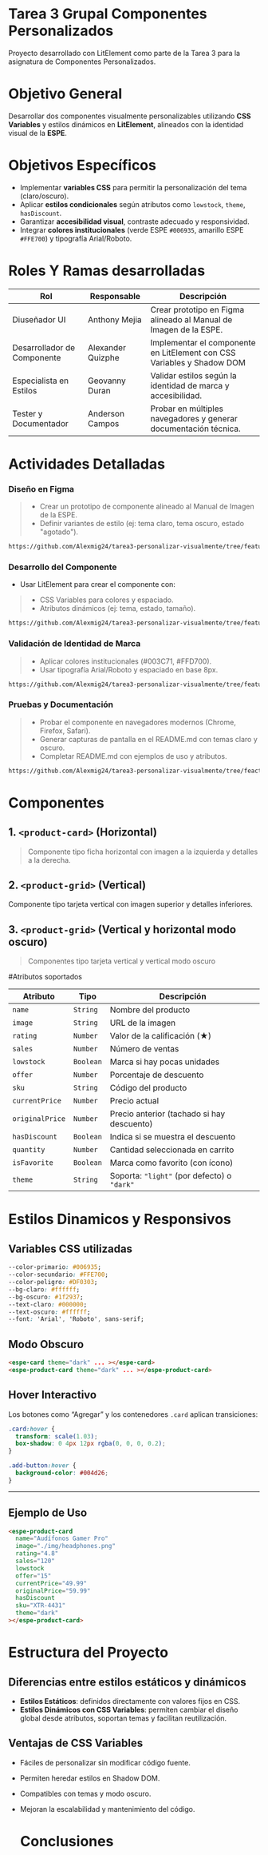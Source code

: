 # Tarea 3 Grupal Componentes Personalizados 

Proyecto desarrollado con LitElement como parte de la Tarea 3 para la asignatura de Componentes Personalizados.

# Objetivo General
Desarrollar dos componentes visualmente personalizables utilizando **CSS Variables** y estilos dinámicos en **LitElement**, alineados con la identidad visual de la **ESPE**.

# Objetivos Específicos

- Implementar **variables CSS** para permitir la personalización del tema (claro/oscuro).
- Aplicar **estilos condicionales** según atributos como `lowstock`, `theme`, `hasDiscount`.
- Garantizar **accesibilidad visual**, contraste adecuado y responsividad.
- Integrar **colores institucionales** (verde ESPE `#006935`, amarillo ESPE `#FFE700`) y tipografía Arial/Roboto.


# Roles Y Ramas desarrolladas 


| **Rol**                    | **Responsable**         | **Descripción**                                          |
|----------------------------|--------------|----------------------------------------------------------|
| Diuseñador UI               |Anthony Mejia   | Crear prototipo en Figma alineado al Manual de Imagen de la ESPE.  
| Desarrollador de Componente   |Alexander Quizphe     | Implementar el componente en LitElement con CSS Variables y Shadow DOM | 
| Especialista en Estilos        |Geovanny Duran     | Validar estilos según la identidad de marca y accesibilidad.|
| Tester y Documentador          |Anderson Campos      |	Probar en múltiples navegadores y generar documentación técnica.  |


# Actividades Detalladas

### Diseño en Figma

> - Crear un prototipo de componente alineado al Manual de Imagen de la ESPE.
> - Definir variantes de estilo (ej: tema claro, tema oscuro, estado "agotado").

```bash
https://github.com/Alexmig24/tarea3-personalizar-visualmente/tree/feature/figma 
```
### Desarrollo del Componente

- Usar LitElement para crear el componente con:
> -  CSS Variables para colores y espaciado.
> -  Atributos dinámicos (ej: tema, estado, tamaño).

```bash
https://github.com/Alexmig24/tarea3-personalizar-visualmente/tree/feature/developer 
```

### Validación de Identidad de Marca

> - Aplicar colores institucionales (#003C71, #FFD700).
> - Usar tipografía Arial/Roboto y espaciado en base 8px.

```bash
https://github.com/Alexmig24/tarea3-personalizar-visualmente/tree/feature/styles
```


### Pruebas y Documentación

> - Probar el componente en navegadores modernos (Chrome, Firefox, Safari).
> - Generar capturas de pantalla en el README.md con temas claro y oscuro.
> - Completar README.md con ejemplos de uso y atributos.

```bash
https://github.com/Alexmig24/tarea3-personalizar-visualmente/tree/feacture/documents
```

# Componentes
## 1. `<product-card>` (Horizontal)

> Componente tipo ficha horizontal con imagen a la izquierda y detalles a la derecha.

## 2. `<product-grid>` (Vertical) 
Componente tipo tarjeta vertical con imagen superior y detalles inferiores.

## 3. `<product-grid>` (Vertical y horizontal modo oscuro)
> Componentes tipo tarjeta vertical y vertical modo oscuro

#Atributos soportados 

| Atributo       | Tipo     | Descripción                                      |
|----------------|----------|--------------------------------------------------|
| `name`         | `String` | Nombre del producto                              |
| `image`        | `String` | URL de la imagen                                 |
| `rating`       | `Number` | Valor de la calificación (★)                     |
| `sales`        | `Number` | Número de ventas                                 |
| `lowstock`     | `Boolean`| Marca si hay pocas unidades                      |
| `offer`        | `Number` | Porcentaje de descuento                          |
| `sku`          | `String` | Código del producto                              |
| `currentPrice` | `Number` | Precio actual                                    |
| `originalPrice`| `Number` | Precio anterior (tachado si hay descuento)       |
| `hasDiscount`  | `Boolean`| Indica si se muestra el descuento                |
| `quantity`     | `Number` | Cantidad seleccionada en carrito                 |
| `isFavorite`   | `Boolean`| Marca como favorito (con ícono)                  |
| `theme`        | `String` | Soporta: `"light"` (por defecto) o `"dark"`     |


# Estilos Dinamicos y Responsivos 

## Variables CSS utilizadas
```css
--color-primario: #006935;
--color-secundario: #FFE700;
--color-peligro: #DF0303;
--bg-claro: #ffffff;
--bg-oscuro: #1f2937;
--text-claro: #000000;
--text-oscuro: #ffffff;
--font: 'Arial', 'Roboto', sans-serif;
```

## Modo Obscuro 

```html
<espe-card theme="dark" ... ></espe-card>
<espe-product-card theme="dark" ... ></espe-product-card>
```

## Hover Interactivo 
Los botones como “Agregar” y los contenedores `.card` aplican transiciones:
```css
.card:hover {
  transform: scale(1.03);
  box-shadow: 0 4px 12px rgba(0, 0, 0, 0.2);
}

.add-button:hover {
  background-color: #004d26;
}
```

---

## Ejemplo de Uso
```html
<espe-product-card
  name="Audífonos Gamer Pro"
  image="./img/headphones.png"
  rating="4.8"
  sales="120"
  lowstock
  offer="15"
  currentPrice="49.99"
  originalPrice="59.99"
  hasDiscount
  sku="XTR-4431"
  theme="dark"
></espe-product-card>
```
# Estructura del Proyecto

## Diferencias entre estilos estáticos y dinámicos 

- **Estilos Estáticos**: definidos directamente con valores fijos en CSS.
- **Estilos Dinámicos con CSS Variables**: permiten cambiar el diseño global desde atributos, soportan temas y facilitan reutilización.

## Ventajas de CSS Variables

- Fáciles de personalizar sin modificar código fuente.
- Permiten heredar estilos en Shadow DOM.
- Compatibles con temas y modo oscuro.
- Mejoran la escalabilidad y mantenimiento del código.

  # Conclusiones 



